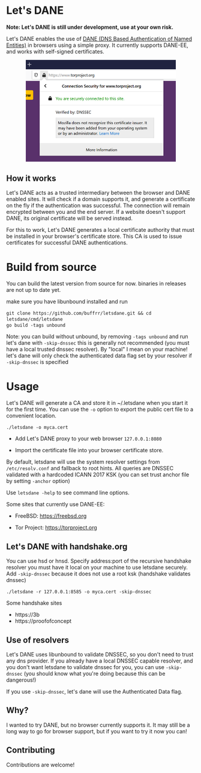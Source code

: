 # Let's DANE

**Note: Let's DANE is still under development, use at your own risk.**


Let's DANE enables the use of [DANE (DNS Based Authentication of Named Entities)](https://tools.ietf.org/html/rfc6698) in browsers using a simple proxy. It currently supports DANE-EE, and works with self-signed certificates.




<p align="center">
<img src="screenshot.png" width="400px" alt="Let's DANE verified DNSSEC"/><br/>
</p>

## How it works


Let's DANE acts as a trusted intermediary between the browser and DANE enabled sites. It will check if a domain supports it, and generate a certificate on the fly if the authentication was successful. The connection will remain encrypted between you and the end server. If a website doesn't support DANE, its original certificate will be served instead.

For this to work, Let's DANE generates a local certificate authority that must be installed in your browser's certificate store. This CA is used to issue certificates for successful DANE authentications.


# Build from source

You can build the latest version from source for now. binaries in releases are not up to date yet.

make sure you have libunbound installed and run

    git clone https://github.com/buffrr/letsdane.git && cd letsdane/cmd/letsdane
    go build -tags unbound

Note: you can build without unbound, by removing `-tags unbound` and run let's dane with `-skip-dnssec`
this is generally not recommended (you must have a local trusted dnssec resolver). By "local" I mean on your machine!
let's dane will only check the authenticated data flag set by your resolver if `-skip-dnssec` is specified

# Usage

Let's DANE will generate a CA and store it in ~/.letsdane when you start it for the first time. You can use the `-o` option to export the public cert file to a convenient location.


    ./letsdane -o myca.cert

    
* Add Let's DANE proxy to your web browser `127.0.0.1:8080`

* Import the certificate file into your browser certificate store.

By default, letsdane will use the system resolver settings from `/etc/resolv.conf` and fallback to root hints. 
All queries are DNSSEC validated with a hardcoded ICANN 2017 KSK (you can set trust anchor file by setting `-anchor` option)

Use `letsdane -help` to see command line options. 

 Some sites that currently use DANE-EE:
 
* FreeBSD: https://freebsd.org

* Tor Project: https://torproject.org


## Let's DANE with handshake.org

You can use hsd or hnsd. Specify address:port of the recursive handshake resolver
you must have it local on your machine to use letsdane securely. 
Add `-skip-dnssec` because it does not use a root ksk (handshake validates dnssec)

    ./letsdane -r 127.0.0.1:8585 -o myca.cert -skip-dnssec


Some handshake sites

* https://3b
* https://proofofconcept


## Use of resolvers

Let's DANE uses libunbound to validate DNSSEC, so you don't need to trust any dns provider. 
If you already have a local DNSSEC capable resolver, and you don't want letsdane to validate dnssec for you, 
you can use `-skip-dnssec`  (you should know what you're doing because this can be dangerous!)

If you use `-skip-dnssec`, let's dane will use the Authenticated Data flag.

## Why?

I wanted to try DANE, but no browser currently supports it. It may still be a long way to go for browser support, but if you want to try it now you can!

## Contributing
Contributions are welcome! 



